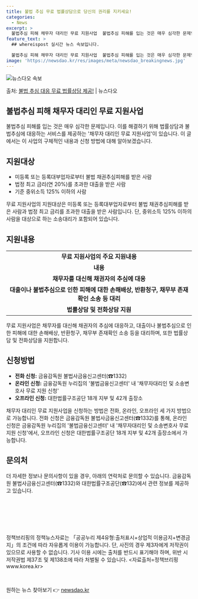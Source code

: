 ```yaml
---
title: 불법 추심 무료 법률상담으로 당신의 권리를 지키세요!
categories:
  - News
excerpt: >
  불법추심 피해 채무자 대리인 무료 지원사업  불법추심 피해를 입는 것은 매우 심각한 문제입니다. 이를 해결하…
feature_text: >
  ## whereispost 실시간 뉴스 속보입니다.

  불법추심 피해 채무자 대리인 무료 지원사업  불법추심 피해를 입는 것은 매우 심각한 문제입니다. 이를 해결하…
image: 'https://newsdao.kr/res/images/meta/newsdao_breakingnews.jpg'
---
```


![뉴스다오 속보](https://newsdao.kr/res/images/meta/newsdao_breakingnews.jpg)

<p>출처: <a href="https://newsdao.kr/4437" rel="dofollow">불법 추심 대응 무료 법률상담 제공!</a> | 뉴스다오</p>

<h2 data-ke-size="size26">불법추심 피해 채무자 대리인 무료 지원사업</h2>
<p data-ke-size="size16">불법추심 피해를 입는 것은 매우 심각한 문제입니다. 이를 해결하기 위해 법률상담과 불법추심에 대응하는 서비스를 제공하는 '채무자 대리인 무료 지원사업'이 있습니다. 이 글에서는 이 사업의 구체적인 내용과 신청 방법에 대해 알아보겠습니다.</p>

<h2 data-ke-size="size24">지원대상</h2>
<ul>
    <li>미등록 또는 등록대부업자로부터 불법 채권추심피해를 받은 사람</li>
    <li>법정 최고 금리(연 20%)를 초과한 대출을 받은 사람</li>
    <li>기준 중위소득 125% 이하의 사람</li>
</ul>
<p data-ke-size="size16">무료 지원사업의 지원대상은 미등록 또는 등록대부업자로부터 불법 채권추심피해를 받은 사람과 법정 최고 금리를 초과한 대출을 받은 사람입니다. 단, 중위소득 125% 이하의 사람을 대상으로 하는 소송대리가 포함되어 있습니다.</p>

<h2 data-ke-size="size24">지원내용</h2>
<table>
    <tr>
        <td style="text-align: center; height: 17px;"><b>무료 지원사업의 주요 지원내용</b></td>
    </tr>
    <tr>
        <td style="text-align: center; height: 17px;"><b>내용</b></td>
    </tr>
    <tr>
        <td style="text-align: center; height: 17px;"><b>채무자를 대신해 채권자의 추심에 대응</b></td>
    </tr>
    <tr>
        <td style="text-align: center; height: 17px;"><b>대출이나 불법추심으로 인한 피해에 대한 손해배상, 반환청구, 채무부 존재확인 소송 등 대리</b></td>
    </tr>
    <tr>
        <td style="text-align: center; height: 17px;"><b>법률상담 및 전화상담 지원</b></td>
    </tr>
</table>
<p data-ke-size="size16">무료 지원사업은 채무자를 대신해 채권자의 추심에 대응하고, 대출이나 불법추심으로 인한 피해에 대한 손해배상, 반환청구, 채무부 존재확인 소송 등을 대리하며, 또한 법률상담 및 전화상담을 지원합니다.</p>

<h2 data-ke-size="size24">신청방법</h2>
<ul>
    <li><b>전화 신청:</b> 금융감독원 불법사금융신고센터(☎1332)</li>
    <li><b>온라인 신청:</b> 금융감독원 누리집의 '불법금융신고센터' 내 '채무자대리인 및 소송변호사 무료 지원 신청'</li>
    <li><b>오프라인 신청:</b> 대한법률구조공단 18개 지부 및 42개 출장소</li>
</ul>
<p data-ke-size="size16">채무자 대리인 무료 지원사업을 신청하는 방법은 전화, 온라인, 오프라인 세 가지 방법으로 가능합니다. 전화 신청은 금융감독원 불법사금융신고센터(☎1332)를 통해, 온라인 신청은 금융감독원 누리집의 '불법금융신고센터' 내 '채무자대리인 및 소송변호사 무료 지원 신청'에서, 오프라인 신청은 대한법률구조공단 18개 지부 및 42개 출장소에서 가능합니다.</p>

<h2 data-ke-size="size24">문의처</h2>
<p data-ke-size="size16">더 자세한 정보나 문의사항이 있을 경우, 아래의 연락처로 문의할 수 있습니다. 금융감독원 불법사금융신고센터(☎1332)와 대한법률구조공단(☎132)에서 관련 정보를 제공하고 있습니다.</p>
<p data-ke-size="size16">&nbsp;</p>
<p data-ke-size="size16">&nbsp;</p>
<p data-ke-size="size16">&nbsp;</p>
<p data-ke-size="size16">정책브리핑의 정책뉴스자료는 「공공누리 제4유형:출처표시+상업적 이용금지+변경금지」의 조건에 따라 자유롭게 이용이 가능합니다. 단, 사진의 경우 제3자에게 저작권이 있으므로 사용할 수 없습니다. 기사 이용 시에는 출처를 반드시 표기해야 하며, 위반 시 저작권법 제37조 및 제138조에 따라 처벌될 수 있습니다. <자료출처=정책브리핑 www.korea.kr></p>
<p data-ke-size="size16">&nbsp;</p> 

원하는 뉴스 찾아보기 👉 <a href="https://newsdao.kr" rel="dofollow">newsdao.kr</a>


